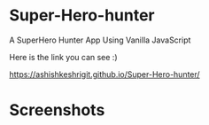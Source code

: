 # Super-Hero-hunter
 A SuperHero Hunter App Using Vanilla JavaScript 

 Here is the link you can see :)
 
   https://ashishkeshrigit.github.io/Super-Hero-hunter/
   
   
# Screenshots

